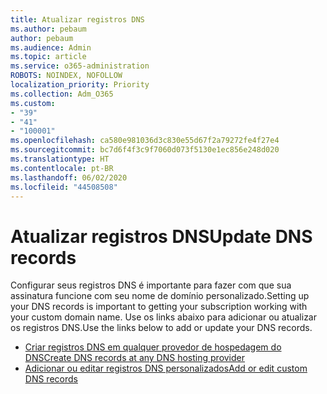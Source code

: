```yaml
---
title: Atualizar registros DNS
ms.author: pebaum
author: pebaum
ms.audience: Admin
ms.topic: article
ms.service: o365-administration
ROBOTS: NOINDEX, NOFOLLOW
localization_priority: Priority
ms.collection: Adm_O365
ms.custom:
- "39"
- "41"
- "100001"
ms.openlocfilehash: ca580e981036d3c830e55d67f2a79272fe4f27e4
ms.sourcegitcommit: bc7d6f4f3c9f7060d073f5130e1ec856e248d020
ms.translationtype: HT
ms.contentlocale: pt-BR
ms.lasthandoff: 06/02/2020
ms.locfileid: "44508508"
---
```

# <a name="update-dns-records"></a><span data-ttu-id="ba37b-102">Atualizar registros DNS</span><span class="sxs-lookup"><span data-stu-id="ba37b-102">Update DNS records</span></span>

<span data-ttu-id="ba37b-103">Configurar seus registros DNS é importante para fazer com que sua assinatura  funcione com seu nome de domínio personalizado.</span><span class="sxs-lookup"><span data-stu-id="ba37b-103">Setting up your DNS records is important to getting your subscription working with your custom domain name.</span></span> <span data-ttu-id="ba37b-104">Use os links abaixo para adicionar ou atualizar os registros DNS.</span><span class="sxs-lookup"><span data-stu-id="ba37b-104">Use the links below to add or update your DNS records.</span></span>
  
- [<span data-ttu-id="ba37b-105">Criar registros DNS em qualquer provedor de hospedagem do DNS</span><span class="sxs-lookup"><span data-stu-id="ba37b-105">Create DNS records at any DNS hosting provider</span></span>](https://docs.microsoft.com/microsoft-365/admin/get-help-with-domains/create-dns-records-at-any-dns-hosting-provider)  
- [<span data-ttu-id="ba37b-106">Adicionar ou editar registros DNS personalizados</span><span class="sxs-lookup"><span data-stu-id="ba37b-106">Add or edit custom DNS records</span></span>](https://docs.microsoft.com/microsoft-365/admin/dns/add-or-edit-custom-dns-records)